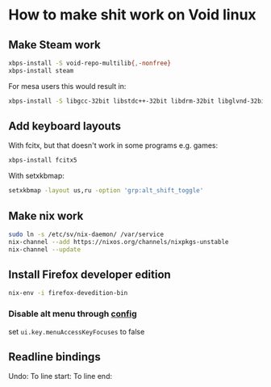 # How to make shit work on Void linux

## Make Steam work 

```bash
xbps-install -S void-repo-multilib{,-nonfree}
xbps-install steam
```

For mesa users this would result in:
```bash
xbps-install -S libgcc-32bit libstdc++-32bit libdrm-32bit libglvnd-32bit mesa-dri-32bit
```
## Add keyboard layouts

With fcitx, but that doesn't work in some programs e.g. games:
```bash
xbps-install fcitx5
```
With setxkbmap:
```bash
setxkbmap -layout us,ru -option 'grp:alt_shift_toggle'
```

## Make nix work

```bash
sudo ln -s /etc/sv/nix-daemon/ /var/service 
nix-channel --add https://nixos.org/channels/nixpkgs-unstable 
nix-channel --update 
```

## Install Firefox developer edition

```bash
nix-env -i firefox-devedition-bin
```

### Disable alt menu through [config](about:config)
set `ui.key.menuAccessKeyFocuses` to false

## Readline bindings

Undo: <C-/>
To line start: <C-a>
To line end: <C-e>

